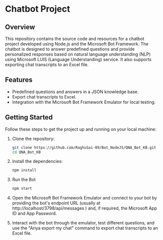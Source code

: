 # Chatbot Project


## Overview

This repository contains the source code and resources for a chatbot project developed using Node.js and the Microsoft Bot Framework. The chatbot is designed to answer predefined questions and provide personalized responses based on natural language understanding (NLP) using Microsoft LUIS (Language Understanding) service. It also supports exporting chat transcripts to an Excel file.

## Features

- Predefined questions and answers in a JSON knowledge base.
- Export chat transcripts to Excel.
- Integration with the Microsoft Bot Framework Emulator for local testing.

## Getting Started

Follow these steps to get the project up and running on your local machine:

1. Clone the repository:

   ```bash
   git clone https://github.com/RaghuSai-09/Bot_NodeJS/QNA_Bot_KB.git
   cd QNA_Bot_KB

2. Install the dependencies:
   ```bash
   npm install

4. Run the Bot
   ```bash
   npm start

4. Open the Microsoft Bot Framework Emulator and connect to your bot by providing the bot's endpoint URL (usually at http://localhost/3798/api/messages ) and, if required, the Microsoft App ID and App Password.
5. Interact with the bot through the emulator, test different questions, and use the "Ariya export my chat" command to export chat transcripts to an Excel file.
  
